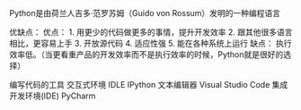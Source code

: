 Python是由荷兰人吉多·范罗苏姆（Guido von Rossum）发明的一种编程语言

优缺点：
	优点：
	1. 用更少的代码做更多的事情，提升开发效率
 	2. 跟其他很多语言相比，更容易上手
    3. 开放源代码
	4. 适应性强
    5. 能在各种系统上运行
	缺点：
 	执行效率低。（当更看重产品的开发效率而不是执行效率的时候，Python就是很好的选择）

编写代码的工具
交互式环境 IDLE IPython
文本编辑器 Visual Studio Code
集成开发环境(IDE) PyCharm



  	
 

